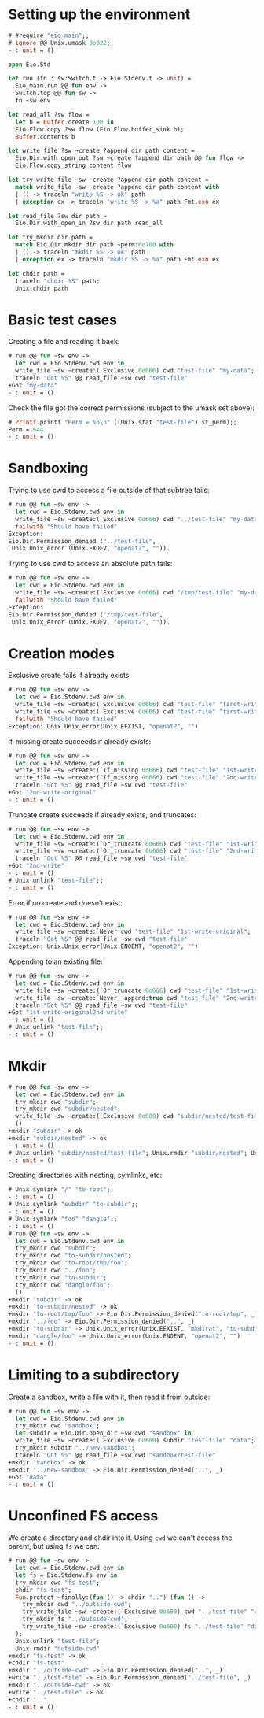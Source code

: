 # Setting up the environment

```ocaml
# #require "eio_main";;
# ignore @@ Unix.umask 0o022;;
- : unit = ()
```

```ocaml
open Eio.Std

let run (fn : sw:Switch.t -> Eio.Stdenv.t -> unit) =
  Eio_main.run @@ fun env ->
  Switch.top @@ fun sw ->
  fn ~sw env

let read_all ?sw flow =
  let b = Buffer.create 100 in
  Eio.Flow.copy ?sw flow (Eio.Flow.buffer_sink b);
  Buffer.contents b

let write_file ?sw ~create ?append dir path content =
  Eio.Dir.with_open_out ?sw ~create ?append dir path @@ fun flow ->
  Eio.Flow.copy_string content flow

let try_write_file ~sw ~create ?append dir path content =
  match write_file ~sw ~create ?append dir path content with
  | () -> traceln "write %S -> ok" path
  | exception ex -> traceln "write %S -> %a" path Fmt.exn ex

let read_file ?sw dir path =
  Eio.Dir.with_open_in ?sw dir path read_all

let try_mkdir dir path =
  match Eio.Dir.mkdir dir path ~perm:0o700 with
  | () -> traceln "mkdir %S -> ok" path
  | exception ex -> traceln "mkdir %S -> %a" path Fmt.exn ex

let chdir path =
  traceln "chdir %S" path;
  Unix.chdir path
```

# Basic test cases

Creating a file and reading it back:
```ocaml
# run @@ fun ~sw env ->
  let cwd = Eio.Stdenv.cwd env in
  write_file ~sw ~create:(`Exclusive 0o666) cwd "test-file" "my-data";
  traceln "Got %S" @@ read_file ~sw cwd "test-file"
+Got "my-data"
- : unit = ()
```

Check the file got the correct permissions (subject to the umask set above):
```ocaml
# Printf.printf "Perm = %o\n" ((Unix.stat "test-file").st_perm);;
Perm = 644
- : unit = ()
```

# Sandboxing

Trying to use cwd to access a file outside of that subtree fails:
```ocaml
# run @@ fun ~sw env ->
  let cwd = Eio.Stdenv.cwd env in
  write_file ~sw ~create:(`Exclusive 0o666) cwd "../test-file" "my-data";
  failwith "Should have failed"
Exception:
Eio.Dir.Permission_denied ("../test-file",
 Unix.Unix_error (Unix.EXDEV, "openat2", "")).
```

Trying to use cwd to access an absolute path fails:
```ocaml
# run @@ fun ~sw env ->
  let cwd = Eio.Stdenv.cwd env in
  write_file ~sw ~create:(`Exclusive 0o666) cwd "/tmp/test-file" "my-data";
  failwith "Should have failed"
Exception:
Eio.Dir.Permission_denied ("/tmp/test-file",
 Unix.Unix_error (Unix.EXDEV, "openat2", "")).
```

# Creation modes

Exclusive create fails if already exists:
```ocaml
# run @@ fun ~sw env ->
  let cwd = Eio.Stdenv.cwd env in
  write_file ~sw ~create:(`Exclusive 0o666) cwd "test-file" "first-write";
  write_file ~sw ~create:(`Exclusive 0o666) cwd "test-file" "first-write";
  failwith "Should have failed"
Exception: Unix.Unix_error(Unix.EEXIST, "openat2", "")
```

If-missing create succeeds if already exists:
```ocaml
# run @@ fun ~sw env ->
  let cwd = Eio.Stdenv.cwd env in
  write_file ~sw ~create:(`If_missing 0o666) cwd "test-file" "1st-write-original";
  write_file ~sw ~create:(`If_missing 0o666) cwd "test-file" "2nd-write";
  traceln "Got %S" @@ read_file ~sw cwd "test-file"
+Got "2nd-write-original"
- : unit = ()
```

Truncate create succeeds if already exists, and truncates:
```ocaml
# run @@ fun ~sw env ->
  let cwd = Eio.Stdenv.cwd env in
  write_file ~sw ~create:(`Or_truncate 0o666) cwd "test-file" "1st-write-original";
  write_file ~sw ~create:(`Or_truncate 0o666) cwd "test-file" "2nd-write";
  traceln "Got %S" @@ read_file ~sw cwd "test-file"
+Got "2nd-write"
- : unit = ()
# Unix.unlink "test-file";;
- : unit = ()
```

Error if no create and doesn't exist:
```ocaml
# run @@ fun ~sw env ->
  let cwd = Eio.Stdenv.cwd env in
  write_file ~sw ~create:`Never cwd "test-file" "1st-write-original";
  traceln "Got %S" @@ read_file ~sw cwd "test-file"
Exception: Unix.Unix_error(Unix.ENOENT, "openat2", "")
```

Appending to an existing file:
```ocaml
# run @@ fun ~sw env ->
  let cwd = Eio.Stdenv.cwd env in
  write_file ~sw ~create:(`Or_truncate 0o666) cwd "test-file" "1st-write-original";
  write_file ~sw ~create:`Never ~append:true cwd "test-file" "2nd-write";
  traceln "Got %S" @@ read_file ~sw cwd "test-file"
+Got "1st-write-original2nd-write"
- : unit = ()
# Unix.unlink "test-file";;
- : unit = ()
```

# Mkdir

```ocaml
# run @@ fun ~sw env ->
  let cwd = Eio.Stdenv.cwd env in
  try_mkdir cwd "subdir";
  try_mkdir cwd "subdir/nested";
  write_file ~sw ~create:(`Exclusive 0o600) cwd "subdir/nested/test-file" "data";
  ()
+mkdir "subdir" -> ok
+mkdir "subdir/nested" -> ok
- : unit = ()
# Unix.unlink "subdir/nested/test-file"; Unix.rmdir "subdir/nested"; Unix.rmdir "subdir";;
- : unit = ()
```

Creating directories with nesting, symlinks, etc:
```ocaml
# Unix.symlink "/" "to-root";;
- : unit = ()
# Unix.symlink "subdir" "to-subdir";;
- : unit = ()
# Unix.symlink "foo" "dangle";;
- : unit = ()
# run @@ fun ~sw env ->
  let cwd = Eio.Stdenv.cwd env in
  try_mkdir cwd "subdir";
  try_mkdir cwd "to-subdir/nested";
  try_mkdir cwd "to-root/tmp/foo";
  try_mkdir cwd "../foo";
  try_mkdir cwd "to-subdir";
  try_mkdir cwd "dangle/foo";
  ()
+mkdir "subdir" -> ok
+mkdir "to-subdir/nested" -> ok
+mkdir "to-root/tmp/foo" -> Eio.Dir.Permission_denied("to-root/tmp", _)
+mkdir "../foo" -> Eio.Dir.Permission_denied("..", _)
+mkdir "to-subdir" -> Unix.Unix_error(Unix.EEXIST, "mkdirat", "to-subdir")
+mkdir "dangle/foo" -> Unix.Unix_error(Unix.ENOENT, "openat2", "")
- : unit = ()
```

# Limiting to a subdirectory

Create a sandbox, write a file with it, then read it from outside:
```ocaml
# run @@ fun ~sw env ->
  let cwd = Eio.Stdenv.cwd env in
  try_mkdir cwd "sandbox";
  let subdir = Eio.Dir.open_dir ~sw cwd "sandbox" in
  write_file ~sw ~create:(`Exclusive 0o600) subdir "test-file" "data";
  try_mkdir subdir "../new-sandbox";
  traceln "Got %S" @@ read_file ~sw cwd "sandbox/test-file"
+mkdir "sandbox" -> ok
+mkdir "../new-sandbox" -> Eio.Dir.Permission_denied("..", _)
+Got "data"
- : unit = ()
```

# Unconfined FS access

We create a directory and chdir into it.
Using `cwd` we can't access the parent, but using `fs` we can:
```ocaml
# run @@ fun ~sw env ->
  let cwd = Eio.Stdenv.cwd env in
  let fs = Eio.Stdenv.fs env in
  try_mkdir cwd "fs-test";
  chdir "fs-test";
  Fun.protect ~finally:(fun () -> chdir "..") (fun () ->
    try_mkdir cwd "../outside-cwd";
    try_write_file ~sw ~create:(`Exclusive 0o600) cwd "../test-file" "data";
    try_mkdir fs "../outside-cwd";
    try_write_file ~sw ~create:(`Exclusive 0o600) fs "../test-file" "data";
  );
  Unix.unlink "test-file";
  Unix.rmdir "outside-cwd"
+mkdir "fs-test" -> ok
+chdir "fs-test"
+mkdir "../outside-cwd" -> Eio.Dir.Permission_denied("..", _)
+write "../test-file" -> Eio.Dir.Permission_denied("../test-file", _)
+mkdir "../outside-cwd" -> ok
+write "../test-file" -> ok
+chdir ".."
- : unit = ()
```
